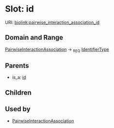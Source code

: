 # Slot: id




URI: [biolink:pairwise_interaction_association_id](https://w3id.org/biolink/vocab/pairwise_interaction_association_id)
## Domain and Range

[PairwiseInteractionAssociation](PairwiseInteractionAssociation.md) ->  <sub>REQ</sub> [IdentifierType](IdentifierType.md)
## Parents

 *  is_a: [id](association_id.md)
## Children

## Used by

 * [PairwiseInteractionAssociation](PairwiseInteractionAssociation.md)
